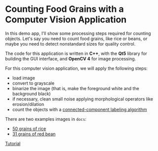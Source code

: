 # Counting Food Grains with a Computer Vision Application
In this demo app, I'll show some processing steps required for counting objects. Let's say you need to count food grains, like rice or beans, or maybe you need to detect nonstandard sizes for quality control.

The code for this application is written in **C++**, with the **Qt5** library for building the GUI interface, and **OpenCV 4** for image processing.

For this computer vision application, we will apply the following steps:

- load image
- convert to grayscale
- binarize the image (that is, make the foreground white and the background black)
- if necessary, clean small noise applying morphological operators like erosion/dilation
- count the objects with a [connected-component labeling algorithm](https://en.wikipedia.org/wiki/Connected-component_labeling)

There are two examples images in `docs`:

- [50 grains of rice](docs/rice-count-50-640x480-IMG_7802.jpg)
- [31 grains of red bean](docs/red-beans-count-31_640x480-IMG_7804.jpg)

[Tutorial](docs/TUTORIAL.md)
